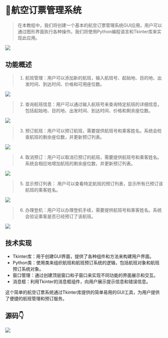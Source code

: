 # 🛫航空订票管理系统
> 在本教程中，我们将创建一个基本的航空订票管理系统GUI应用，用户可以通过图形界面执行各种操作。我们将使用Python编程语言和Tkinter库来实现此应用。

![](http://cdn.qiniu.liyansheng.top/img/0e63f8440eb241f488a6050b53b31e1c.png)

## 功能概述

> 1. 航班管理：用户可以添加新的航班，输入航班号、起始地、目的地、出发时间、到达时间、价格和可用座位数。

![](http://cdn.qiniu.liyansheng.top/img/7ea6e84a990a593f09af36fdbc1bec94.png)

> 2. 查询航班信息：用户可以通过输入航班号来查询特定航班的详细信息，包括起始地、目的地、出发时间、到达时间、价格和剩余座位数。

![](http://cdn.qiniu.liyansheng.top/img/e399b559c41b5834c534fa2b6491b2cb.png)

> 3. 预订航班：用户可以预订航班，需要提供航班号和乘客姓名。系统会检查航班的剩余座位数，并更新预订列表。

![](http://cdn.qiniu.liyansheng.top/img/a9b63551aaf4c0aa8bbf3de7ae048493.png)

> 4. 取消预订：用户可以取消已预订的航班，需要提供航班号和乘客姓名。系统会相应地增加航班的剩余座位数，并更新预订列表。

![](http://cdn.qiniu.liyansheng.top/img/e959ac9456ad45186c815c58f6910187.png)

> 5. 显示预订列表： 用户可以查看特定航班的预订列表，显示所有已预订该航班的乘客姓名。

![](http://cdn.qiniu.liyansheng.top/img/cb448c20b2678c4d99313a66424da2a6.png)

> 6. 办理登机：用户可以办理登机手续，需要提供航班号和乘客姓名。系统会验证乘客是否已经预订了该航班。

![](http://cdn.qiniu.liyansheng.top/img/0d552611fba8796ee3a550b222a47613.png)

## 技术实现

- Tkinter库：用于创建GUI界面，提供了各种组件和方法来构建用户界面。
- Python类：使用类来组织航班和航班预订系统的逻辑，包括航班对象和航班预订系统对象。
- 窗口管理：通过创建顶层窗口和子窗口来实现不同功能的界面展示和交互。
- 消息框：利用Tkinter的消息框组件，向用户展示提示信息和错误信息。

这个简单的航空订票系统通过Tkinter库提供的简单易用的GUI工具，为用户提供了便捷的航班管理和预订服务。
## 源码👇
![](http://cdn.qiniu.liyansheng.top/img/57d2962d107dec444e7bd527c35c4b38.png)
